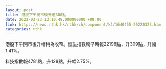 ```yaml
---
layout: post
title: 港股下午開市後升逾300點
date: 2022-03-23 13:10:48.000000000 +08:00
link: https://news.rthk.hk/rthk/ch/component/k2/1640455-20220323.htm
categories: rthk
---
```


港股下午開市後升幅稍為收窄。恒生指數較早時報22198點，升309點，升幅1.41%。

科技指數報4781點，升128點，升幅2.75%。
